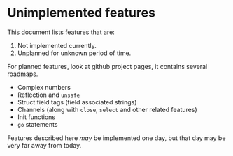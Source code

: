 # Unimplemented features

This document lists features that are:
1) Not implemented currently.
2) Unplanned for unknown period of time.

For planned features, look at github project pages,
it contains several roadmaps.

* Complex numbers
* Reflection and `unsafe`
* Struct field tags (field associated strings)
* Channels (along with `close`, `select` and other related features)
* Init functions
* `go` statements

Features described here *may* be implemented one day,
but that day may be very far away from today.
